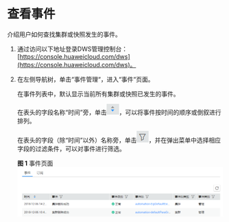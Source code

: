 # 查看事件<a name="dws_01_0102"></a>

介绍用户如何查找集群或快照发生的事件。

1.  通过访问以下地址登录DWS管理控制台：[https://console.huaweicloud.com/dws](https://console.huaweicloud.com/dws)。
2.  在左侧导航树，单击“事件管理“，进入“事件“页面。

    在事件列表中，默认显示当前所有集群或快照已发生的事件。

    在表头的字段名称“时间”旁，单击![](figures/icon_dws_event_order.png)，可以将事件按时间的顺序或倒叙进行排列。

    在表头的字段（除“时间”以外）名称旁，单击![](figures/icon_dws_event_filter.png)，并在弹出菜单中选择相应字段的过滤条件，可以对事件进行筛选。

    **图 1**  事件页面<a name="fig586014271757"></a>  
    ![](figures/事件页面.png "事件页面")


